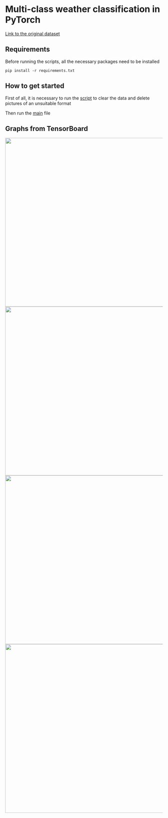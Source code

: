 
# Multi-class weather classification in PyTorch
[Link to the original dataset](https://data.mendeley.com/datasets/4drtyfjtfy/1?ref=hackernoon.com)

## Requirements
Before running the scripts, all the necessary packages need to be installed

``` pip install -r requirements.txt ```


## How to get started

First of all, it is necessary to run the [script](https://github.com/maypink/WeatherDataset/blob/main/work_with_data/remove_script.py) to clear the data and delete pictures of an unsuitable format

Then run the [main](https://github.com/maypink/WeatherDataset/blob/main/main.py) file


## Graphs from TensorBoard
 
<p align="left"><img src="https://raw.githubusercontent.com/maypink/WeatherDataset/2607017fae32425f58c6632c0cfbe72fcedde076/images/Accuracy_train%20(1).svg" align="left" width="540"></p>
<p align="right"><img src="https://raw.githubusercontent.com/maypink/WeatherDataset/2607017fae32425f58c6632c0cfbe72fcedde076/images/Accuracy_test%20(1).svg" align="right" width="540"></p>



<p align="left"><img src="https://raw.githubusercontent.com/maypink/WeatherDataset/2607017fae32425f58c6632c0cfbe72fcedde076/images/Loss_train%20(1).svg" align="left" width="540"></p>
<p align="right"><img src="https://raw.githubusercontent.com/maypink/WeatherDataset/2607017fae32425f58c6632c0cfbe72fcedde076/images/Loss_test%20(1).svg" align="right" width="540"></p>
